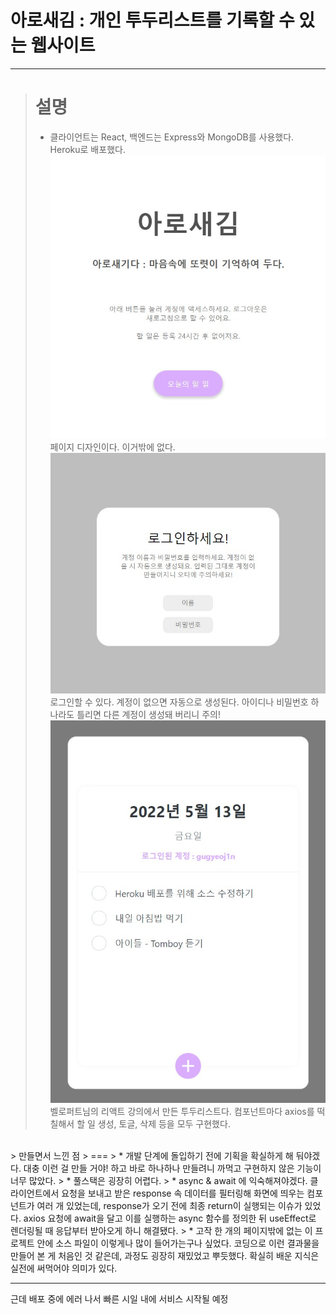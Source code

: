 아로새김 : 개인 투두리스트를 기록할 수 있는 웹사이트
=

* * *

> 설명
> ===
> * 클라이언트는 React, 백엔드는 Express와 MongoDB를 사용했다. Heroku로 배포했다.
![landing](prevImages/92C2C3B8-C523-4133-BB4D-872D73EA7E94.jpeg)
> 페이지 디자인이다. 이거밖에 없다.
![login](prevImages/97322654-2F41-471D-A9D6-D682817D8228.jpeg)
> 로그인할 수 있다. 계정이 없으면 자동으로 생성된다. 아이디나 비밀번호 하나라도 틀리면 다른 계정이 생성돼 버리니 주의!
![main](prevImages/A623D11F-1F51-4177-88BD-1B463C56DDFD.jpeg)
> 벨로퍼트님의 리액트 강의에서 만든 투두리스트다. 컴포넌트마다 axios를 떡칠해서 할 일 생성, 토글, 삭제 등을 모두 구현했다.
<br/>
> 만들면서 느낀 점
> ===
> * 개발 단계에 돌입하기 전에 기획을 확실하게 해 둬야겠다. 대충 이런 걸 만들 거야! 하고 바로 하나하나 만들려니 까먹고 구현하지 않은 기능이 너무 많았다.
> * 풀스택은 굉장히 어렵다.
> * async & await 에 익숙해져야겠다. 클라이언트에서 요청을 보내고 받은 response 속 데이터를 필터링해 화면에 띄우는 컴포넌트가 여러 개 있었는데, response가 오기 전에 최종 return이 실행되는 이슈가 있었다. axios 요청에 await을 달고 이를 실행하는 async 함수를 정의한 뒤 useEffect로 렌더링될 때 응답부터 받아오게 하니 해결됐다.
> * 고작 한 개의 페이지밖에 없는 이 프로젝트 안에 소스 파일이 이렇게나 많이 들어가는구나 싶었다. 코딩으로 이런 결과물을 만들어 본 게 처음인 것 같은데, 과정도 굉장히 재밌었고 뿌듯했다. 확실히 배운 지식은 실전에 써먹어야 의미가 있다.

* * *
근데 배포 중에 에러 나서 빠른 시일 내에 서비스 시작될 예정

